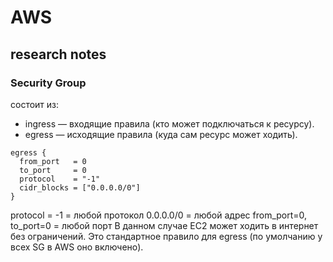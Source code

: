 # AWS

## research notes

### Security Group

состоит из:

- ingress — входящие правила (кто может подключаться к ресурсу).
- egress — исходящие правила (куда сам ресурс может ходить).

```hcl
egress {
  from_port   = 0
  to_port     = 0
  protocol    = "-1"
  cidr_blocks = ["0.0.0.0/0"]
}
```

protocol = -1 = любой протокол
0.0.0.0/0 = любой адрес
from_port=0, to_port=0 = любой порт
В данном случае EC2 может ходить в интернет без ограничений.
Это стандартное правило для egress (по умолчанию у всех SG в AWS оно включено).